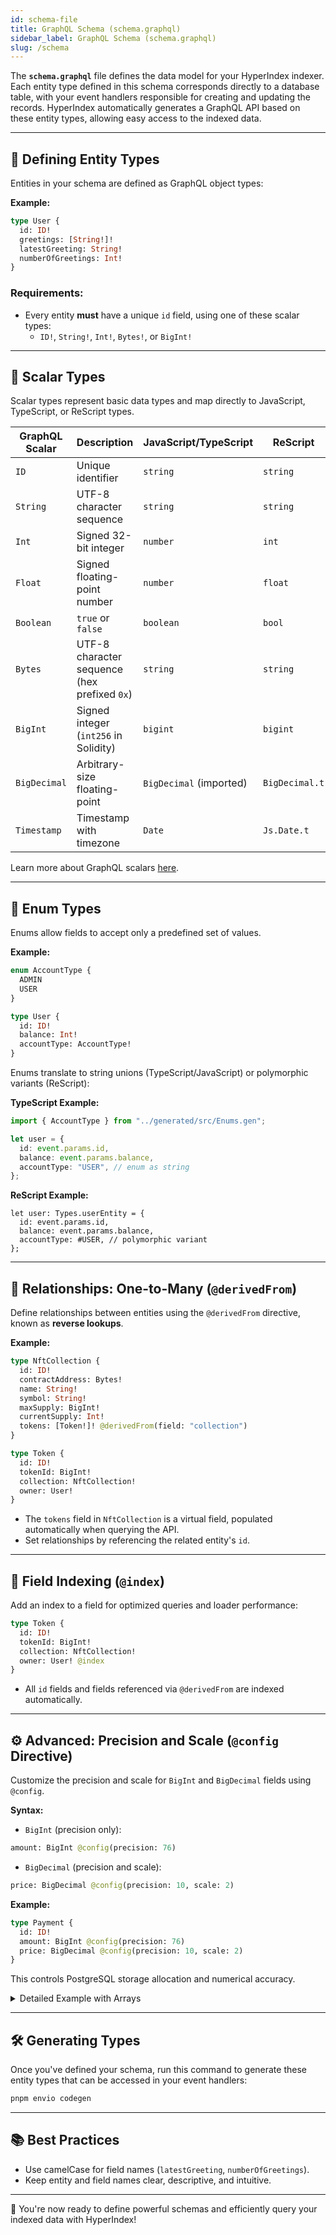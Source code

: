 ```yaml
---
id: schema-file
title: GraphQL Schema (schema.graphql)
sidebar_label: GraphQL Schema (schema.graphql)
slug: /schema
---
```


The **`schema.graphql`** file defines the data model for your HyperIndex indexer. Each entity type defined in this schema corresponds directly to a database table, with your event handlers responsible for creating and updating the records. HyperIndex automatically generates a GraphQL API based on these entity types, allowing easy access to the indexed data.

---

## 📌 Defining Entity Types

Entities in your schema are defined as GraphQL object types:

**Example:**

```graphql
type User {
  id: ID!
  greetings: [String!]!
  latestGreeting: String!
  numberOfGreetings: Int!
}
```

### Requirements:

- Every entity **must** have a unique `id` field, using one of these scalar types:
  - `ID!`, `String!`, `Int!`, `Bytes!`, or `BigInt!`

---

## 🎯 Scalar Types

Scalar types represent basic data types and map directly to JavaScript, TypeScript, or ReScript types.

| **GraphQL Scalar** | **Description**                              | **JavaScript/TypeScript** | **ReScript**   |
| ------------------ | -------------------------------------------- | ------------------------- | -------------- |
| `ID`               | Unique identifier                            | `string`                  | `string`       |
| `String`           | UTF-8 character sequence                     | `string`                  | `string`       |
| `Int`              | Signed 32-bit integer                        | `number`                  | `int`          |
| `Float`            | Signed floating-point number                 | `number`                  | `float`        |
| `Boolean`          | `true` or `false`                            | `boolean`                 | `bool`         |
| `Bytes`            | UTF-8 character sequence (hex prefixed `0x`) | `string`                  | `string`       |
| `BigInt`           | Signed integer (`int256` in Solidity)        | `bigint`                  | `bigint`       |
| `BigDecimal`       | Arbitrary-size floating-point                | `BigDecimal` (imported)   | `BigDecimal.t` |
| `Timestamp`        | Timestamp with timezone                      | `Date`                    | `Js.Date.t`    |

Learn more about GraphQL scalars [here](https://graphql.org/learn/).

---

## 🔗 Enum Types

Enums allow fields to accept only a predefined set of values.

**Example:**

```graphql
enum AccountType {
  ADMIN
  USER
}

type User {
  id: ID!
  balance: Int!
  accountType: AccountType!
}
```

Enums translate to string unions (TypeScript/JavaScript) or polymorphic variants (ReScript):

**TypeScript Example:**

```typescript
import { AccountType } from "../generated/src/Enums.gen";

let user = {
  id: event.params.id,
  balance: event.params.balance,
  accountType: "USER", // enum as string
};
```

**ReScript Example:**

```rescript
let user: Types.userEntity = {
  id: event.params.id,
  balance: event.params.balance,
  accountType: #USER, // polymorphic variant
};
```

---

## 🧩 Relationships: One-to-Many (`@derivedFrom`)

Define relationships between entities using the `@derivedFrom` directive, known as **reverse lookups**.

**Example:**

```graphql
type NftCollection {
  id: ID!
  contractAddress: Bytes!
  name: String!
  symbol: String!
  maxSupply: BigInt!
  currentSupply: Int!
  tokens: [Token!]! @derivedFrom(field: "collection")
}

type Token {
  id: ID!
  tokenId: BigInt!
  collection: NftCollection!
  owner: User!
}
```

- The `tokens` field in `NftCollection` is a virtual field, populated automatically when querying the API.
- Set relationships by referencing the related entity's `id`.

---

## 🚦 Field Indexing (`@index`)

Add an index to a field for optimized queries and loader performance:

```graphql
type Token {
  id: ID!
  tokenId: BigInt!
  collection: NftCollection!
  owner: User! @index
}
```

- All `id` fields and fields referenced via `@derivedFrom` are indexed automatically.

---

## ⚙️ Advanced: Precision and Scale (`@config` Directive)

Customize the precision and scale for `BigInt` and `BigDecimal` fields using `@config`.

**Syntax:**

- `BigInt` (precision only):

```graphql
amount: BigInt @config(precision: 76)
```

- `BigDecimal` (precision and scale):

```graphql
price: BigDecimal @config(precision: 10, scale: 2)
```

**Example:**

```graphql
type Payment {
  id: ID!
  amount: BigInt @config(precision: 76)
  price: BigDecimal @config(precision: 10, scale: 2)
}
```

This controls PostgreSQL storage allocation and numerical accuracy.

<details>
  <summary>Detailed Example with Arrays</summary>

```graphql
type AdvancedEntity {
  exampleBigInt: BigInt @config(precision: 76)
  exampleBigIntRequired: BigInt! @config(precision: 77)
  exampleBigIntArray: [BigInt!] @config(precision: 78)
  exampleBigIntArrayRequired: [BigInt!]! @config(precision: 79)
  exampleBigDecimal: BigDecimal @config(precision: 10, scale: 5)
  exampleBigDecimalRequired: BigDecimal! @config(precision: 12, scale: 4)
}
```

</details>

---

## 🛠️ Generating Types

Once you've defined your schema, run this command to generate these entity types that can be accessed in your event handlers:

```bash
pnpm envio codegen
```

---

## 📚 Best Practices

- Use camelCase for field names (`latestGreeting`, `numberOfGreetings`).
- Keep entity and field names clear, descriptive, and intuitive.

---

🎉 You're now ready to define powerful schemas and efficiently query your indexed data with HyperIndex!
